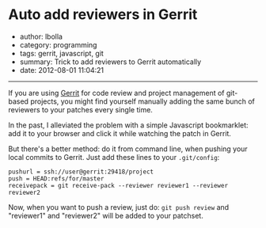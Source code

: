 # Auto add reviewers in Gerrit

- author: lbolla
- category: programming
- tags: gerrit, javascript, git
- summary: Trick to add reviewers to Gerrit automatically
- date: 2012-08-01 11:04:21

----------------

If you are using [Gerrit][1] for code review and project management of
git-based projects, you might find yourself manually adding the same bunch of
reviewers to your patches every single time.

In the past, I alleviated the
problem with a simple Javascript bookmarklet: add it to your browser and
click it while watching the patch in Gerrit.

<script src="https://gist.github.com/1303423.js?file=add_reviewer_bookmarklet.js"></script>

But there's a better method: do it
from command line, when pushing your local commits to Gerrit. Just add these
lines to your `.git/config`:

    pushurl = ssh://user@gerrit:29418/project
    push = HEAD:refs/for/master
    receivepack = git receive-pack --reviewer reviewer1 --reviewer reviewer2

Now, when you want to push a review, just do: `git push review` and "reviewer1"
and "reviewer2" will be added to your patchset.

   [1]: http://code.google.com/p/gerrit/ (Gerrit)
